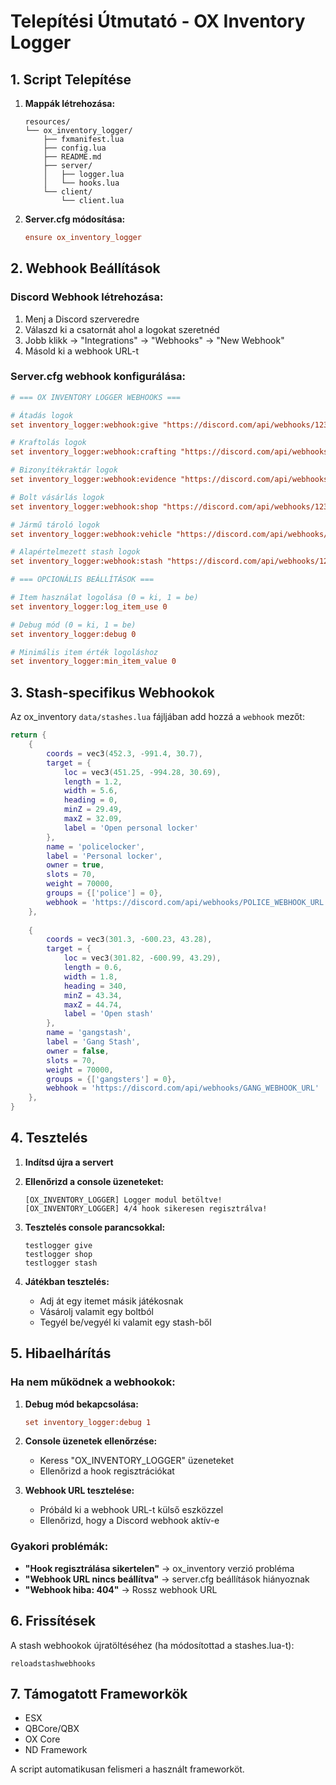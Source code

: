 # Telepítési Útmutató - OX Inventory Logger

## 1. Script Telepítése

1. **Mappák létrehozása:**
   ```
   resources/
   └── ox_inventory_logger/
       ├── fxmanifest.lua
       ├── config.lua
       ├── README.md
       ├── server/
       │   ├── logger.lua
       │   └── hooks.lua
       └── client/
           └── client.lua
   ```

2. **Server.cfg módosítása:**
   ```cfg
   ensure ox_inventory_logger
   ```

## 2. Webhook Beállítások

### Discord Webhook létrehozása:

1. Menj a Discord szerveredre
2. Válaszd ki a csatornát ahol a logokat szeretnéd
3. Jobb klikk → "Integrations" → "Webhooks" → "New Webhook"
4. Másold ki a webhook URL-t

### Server.cfg webhook konfigurálása:

```cfg
# === OX INVENTORY LOGGER WEBHOOKS ===

# Átadás logok
set inventory_logger:webhook:give "https://discord.com/api/webhooks/1234567890/abcdefghijklmnop"

# Kraftolás logok
set inventory_logger:webhook:crafting "https://discord.com/api/webhooks/1234567890/abcdefghijklmnop"

# Bizonyítékraktár logok
set inventory_logger:webhook:evidence "https://discord.com/api/webhooks/1234567890/abcdefghijklmnop"

# Bolt vásárlás logok
set inventory_logger:webhook:shop "https://discord.com/api/webhooks/1234567890/abcdefghijklmnop"

# Jármű tároló logok
set inventory_logger:webhook:vehicle "https://discord.com/api/webhooks/1234567890/abcdefghijklmnop"

# Alapértelmezett stash logok
set inventory_logger:webhook:stash "https://discord.com/api/webhooks/1234567890/abcdefghijklmnop"

# === OPCIONÁLIS BEÁLLÍTÁSOK ===

# Item használat logolása (0 = ki, 1 = be)
set inventory_logger:log_item_use 0

# Debug mód (0 = ki, 1 = be)
set inventory_logger:debug 0

# Minimális item érték logoláshoz
set inventory_logger:min_item_value 0
```

## 3. Stash-specifikus Webhookok

Az ox_inventory `data/stashes.lua` fájljában add hozzá a `webhook` mezőt:

```lua
return {
    {
        coords = vec3(452.3, -991.4, 30.7),
        target = {
            loc = vec3(451.25, -994.28, 30.69),
            length = 1.2,
            width = 5.6,
            heading = 0,
            minZ = 29.49,
            maxZ = 32.09,
            label = 'Open personal locker'
        },
        name = 'policelocker',
        label = 'Personal locker',
        owner = true,
        slots = 70,
        weight = 70000,
        groups = {['police'] = 0},
        webhook = 'https://discord.com/api/webhooks/POLICE_WEBHOOK_URL'
    },
    
    {
        coords = vec3(301.3, -600.23, 43.28),
        target = {
            loc = vec3(301.82, -600.99, 43.29),
            length = 0.6,
            width = 1.8,
            heading = 340,
            minZ = 43.34,
            maxZ = 44.74,
            label = 'Open stash'
        },
        name = 'gangstash',
        label = 'Gang Stash',
        owner = false,
        slots = 70,
        weight = 70000,
        groups = {['gangsters'] = 0},
        webhook = 'https://discord.com/api/webhooks/GANG_WEBHOOK_URL'
    },
}
```

## 4. Tesztelés

1. **Indítsd újra a servert**
2. **Ellenőrizd a console üzeneteket:**
   ```
   [OX_INVENTORY_LOGGER] Logger modul betöltve!
   [OX_INVENTORY_LOGGER] 4/4 hook sikeresen regisztrálva!
   ```

3. **Tesztelés console parancsokkal:**
   ```
   testlogger give
   testlogger shop
   testlogger stash
   ```

4. **Játékban tesztelés:**
   - Adj át egy itemet másik játékosnak
   - Vásárolj valamit egy boltból
   - Tegyél be/vegyél ki valamit egy stash-ből

## 5. Hibaelhárítás

### Ha nem működnek a webhookok:

1. **Debug mód bekapcsolása:**
   ```cfg
   set inventory_logger:debug 1
   ```

2. **Console üzenetek ellenőrzése:**
   - Keress "OX_INVENTORY_LOGGER" üzeneteket
   - Ellenőrizd a hook regisztrációkat

3. **Webhook URL tesztelése:**
   - Próbáld ki a webhook URL-t külső eszközzel
   - Ellenőrizd, hogy a Discord webhook aktív-e

### Gyakori problémák:

- **"Hook regisztrálása sikertelen"** → ox_inventory verzió probléma
- **"Webhook URL nincs beállítva"** → server.cfg beállítások hiányoznak
- **"Webhook hiba: 404"** → Rossz webhook URL

## 6. Frissítések

A stash webhookok újratöltéséhez (ha módosítottad a stashes.lua-t):
```
reloadstashwebhooks
```

## 7. Támogatott Frameworkök

- ESX
- QBCore/QBX
- OX Core
- ND Framework

A script automatikusan felismeri a használt frameworköt.